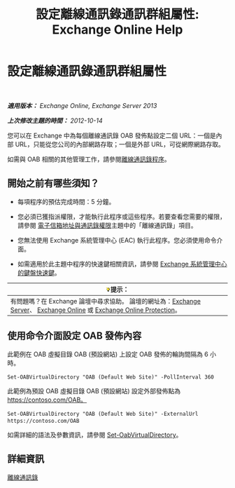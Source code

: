 ﻿---
title: '設定離線通訊錄通訊群組屬性: Exchange Online Help'
TOCTitle: 設定離線通訊錄通訊群組屬性
ms:assetid: 8df985e9-75ba-47ea-9cc3-aa98a5d8acf4
ms:mtpsurl: https://technet.microsoft.com/zh-tw/library/Bb123710(v=EXCHG.150)
ms:contentKeyID: 50473703
ms.date: 05/23/2018
mtps_version: v=EXCHG.150
f1_keywords:
- Microsoft.Exchange.Management.SnapIn.Esm.Servers.ClientAccess.OabDistributionGeneralPage
ms.translationtype: MT
---

# 設定離線通訊錄通訊群組屬性

 

_**適用版本：** Exchange Online, Exchange Server 2013_

_**上次修改主題的時間：** 2012-10-14_

您可以在 Exchange 中為每個離線通訊錄 OAB 發佈點設定二個 URL：一個是內部 URL，只能從您公司的內部網路存取；一個是外部 URL，可從網際網路存取。

如需與 OAB 相關的其他管理工作，請參閱[離線通訊錄程序](offline-address-book-procedures-exchange-2013-help.md)。

## 開始之前有哪些須知？

  - 每項程序的預估完成時間：5 分鐘。

  - 您必須已獲指派權限，才能執行此程序或這些程序。若要查看您需要的權限，請參閱 [電子信箱地址與通訊錄權限](email-address-and-address-book-permissions-exchange-2013-help.md)主題中的「離線通訊錄」項目。

  - 您無法使用 Exchange 系統管理中心 (EAC) 執行此程序。您必須使用命令介面。

  - 如需適用於此主題中程序的快速鍵相關資訊，請參閱 [Exchange 系統管理中心的鍵盤快速鍵](keyboard-shortcuts-in-the-exchange-admin-center-exchange-online-protection-help.md)。

<table>
<thead>
<tr class="header">
<th><img src="images/Bb124558.tip(EXCHG.150).gif" title="提示" alt="提示" />提示：</th>
</tr>
</thead>
<tbody>
<tr class="odd">
<td>有問題嗎？在 Exchange 論壇中尋求協助。 論壇的網址為：<a href="https://go.microsoft.com/fwlink/p/?linkid=60612">Exchange Server</a>、 <a href="https://go.microsoft.com/fwlink/p/?linkid=267542">Exchange Online</a> 或 <a href="https://go.microsoft.com/fwlink/p/?linkid=285351">Exchange Online Protection</a>。</td>
</tr>
</tbody>
</table>


## 使用命令介面設定 OAB 發佈內容

此範例在 OAB 虛擬目錄 OAB (預設網站) 上設定 OAB 發佈的輪詢間隔為 6 小時。

    Set-OABVirtualDirectory "OAB (Default Web Site)" -PollInterval 360

此範例為預設 OAB 虛擬目錄 OAB (預設網站) 設定外部發佈點為 https://contoso.com/OAB。

    Set-OABVirtualDirectory "OAB (Default Web Site)" -ExternalUrl https://contoso.com/OAB

如需詳細的語法及參數資訊，請參閱 [Set-OabVirtualDirectory](https://technet.microsoft.com/zh-tw/library/bb124707\(v=exchg.150\))。

## 詳細資訊

[離線通訊錄](offline-address-books-exchange-2013-help.md)

